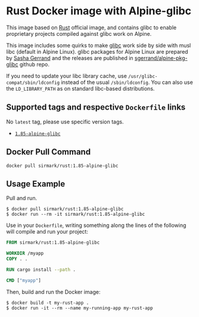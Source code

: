 # Rust Docker image with Alpine-glibc
This image based on [Rust](https://hub.docker.com/_/rust) official image, and contains glibc to enable proprietary projects compiled against glibc work on Alpine.

This image includes some quirks to make [glibc](https://www.gnu.org/software/libc/) work side by side with musl libc (default in Alpine Linux). glibc packages for Alpine Linux are prepared by [Sasha Gerrand](https://github.com/sgerrand) and the releases are published in [sgerrand/alpine-pkg-glibc](https://github.com/sgerrand/alpine-pkg-glibc) github repo.

If you need to update your libc library cache, use `/usr/glibc-compat/sbin/ldconfig` instead of the usual `/sbin/ldconfig`. You can also use the `LD_LIBRARY_PATH` as on standard libc-based distributions.

## Supported tags and respective `Dockerfile` links
No `latest` tag, please use specific version tags.

 - [`1.85-alpine-glibc`](https://github.com/Docker-Hub-sirmark/docker-rust-alpine-glibc/blob/main/1.85/alpine-glibc/Dockerfile)

## Docker Pull Command

```console
docker pull sirmark/rust:1.85-alpine-glibc
```

## Usage Example
Pull and run.
```console
$ docker pull sirmark/rust:1.85-alpine-glibc
$ docker run --rm -it sirmark/rust:1.85-alpine-glibc
```

Use in your `Dockerfile`, writing something along the lines of the following will compile and run your project:
```dockerfile
FROM sirmark/rust:1.85-alpine-glibc

WORKDIR /myapp
COPY . .

RUN cargo install --path .

CMD ["myapp"]
```
Then, build and run the Docker image:

```console
$ docker build -t my-rust-app .
$ docker run -it --rm --name my-running-app my-rust-app
```

